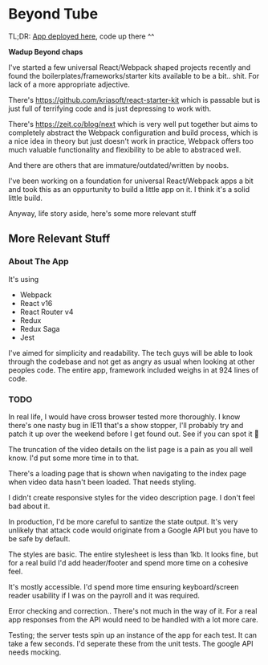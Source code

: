 # Beyond Tube

TL;DR: [App deployed here](https://repo-lbrspevozl.now.sh/), code up there ^^

**Wadup Beyond chaps**

I've started a few universal React/Webpack shaped projects recently and found
the boilerplates/frameworks/starter kits available to be a bit.. shit. For 
lack of a more appropriate adjective.

There's https://github.com/kriasoft/react-starter-kit which is passable but
is just full of terrifying code and is just depressing to work with.

There's https://zeit.co/blog/next which is very well put together but aims
to completely abstract the Webpack configuration and build process, which is
a nice idea in theory but just doesn't work in practice, Webpack offers too
much valuable functionality and flexibility to be able to abstraced well.

And there are others that are immature/outdated/written by noobs.

I've been working on a foundation for universal React/Webpack apps a bit and
took this as an oppurtunity to build a little app on it. I think it's a solid
little build.

Anyway, life story aside, here's some more relevant stuff

## More Relevant Stuff

### About The App

It's using

- Webpack
- React v16
- React Router v4
- Redux
- Redux Saga
- Jest

I've aimed for simplicity and readability. The tech guys will be able to look
through the codebase and not get as angry as usual when looking at other peoples
code. The entire app, framework included weighs in at 924 lines of code.

### TODO

In real life, I would have cross browser tested more thoroughly. I
know there's one nasty bug in IE11 that's a show stopper, I'll probably try
and patch it up over the weekend before I get found out. See if you can spot it 🤗

The truncation of the video details on the list page is a pain as you all well
know. I'd put some more time in to that.

There's a loading page that is shown when navigating to the index page when
video data hasn't been loaded. That needs styling.

I didn't create responsive styles for the video description page. I don't feel
bad about it.

In production, I'd be more careful to santize the state output. It's very
unlikely that attack code would originate from a Google API but you have to be
safe by default.

The styles are basic. The entire stylesheet is less than 1kb.  It looks
fine, but for a real build I'd add header/footer and spend more time on
a cohesive feel.

It's mostly accessible. I'd spend more time ensuring keyboard/screen reader
usability if I was on the payroll and it was required.

Error checking and correction.. There's not much in the way of it. For a real
app responses from the API would need to be handled with a lot more care.

Testing; the server tests spin up an instance of the app for each test. It can
take a few seconds. I'd seperate these from the unit tests. The google API needs
mocking. 
